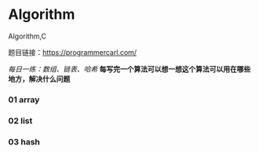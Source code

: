 # Algorithm
Algorithm,C

题目链接：https://programmercarl.com/

*每日一练：数组、链表、哈希*
**每写完一个算法可以想一想这个算法可以用在哪些地方，解决什么问题**
### 01 array
### 02 list
### 03 hash
